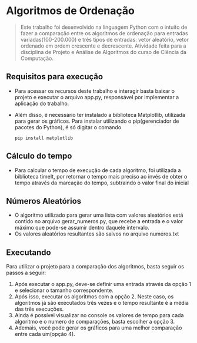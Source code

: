 # Algoritmos de Ordenação

> Este trabalho foi desenvolvido na linguagem Python com o intuito de fazer a comparação entre os algoritmos de ordenação para entradas variadas(100-200.000) e três tipos de entradas: vetor aleatório, vetor ordenado em ordem crescente e decrescente. 
> Atividade feita para a disciplina de Projeto e Análise de Algoritmos do curso de Ciência da Computação.

>

## Requisitos para execução

- Para acessar os recursos deste trabalho e interagir basta baixar o projeto e executar o arquivo app.py, responsável por implementar a aplicação do trabalho.
- Além disso, é necessário ter instalado a biblioteca Matplotlib, utilizada para gerar os gráficos. Para instalar utilizando o pip(gerenciador de pacotes do Python), é só digitar o comando
    
    ```
    pip install matplotlib
    ```

## Cálculo do tempo

- Para calcular o tempo de execução de cada algoritmo, foi utilizada a biblioteca timeIt, por retornar o tempo mais preciso ao invés de obter o tempo através da marcação do tempo, subtraindo o valor final do inicial

## Números Aleatórios

- O algoritmo utilizado para gerar uma lista com valores aleatórios está contido no arquivo gerar_numeros.py, que recebe a entrada e o valor máximo que pode-se assumir dentro daquele intervalo.
- Os valores aleatórios resultantes são salvos no arquivo numeros.txt

## Executando

Para utilizar o projeto para a comparação dos algoritmos, basta seguir os passos a seguir:
1. Após executar o app.py, deve-se definir uma entrada através da opção 1 e selecionar o tamanho correspondente.
2. Após isso, executar os algoritmos com a opção 2. Neste caso, os algoritmos já são executados três vezes e o tempo resultante é a média das três execuções.
3. Ainda é possível visualizar no console os valores de tempo para cada algoritmo e o numero de comparações, basta escolher a opção 3. 
4. Ademais, você pode gerar os gráficos para uma melhor comparação entre cada um(opção 4).
